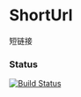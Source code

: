 # ShortUrl
短链接

 ### Status 
 [![Build Status](https://travis-ci.org/{ORG-or-USERNAME}/{REPO-NAME}.png?branch=master)](https://travis-ci.org/pojianbing/ShortUrl})
